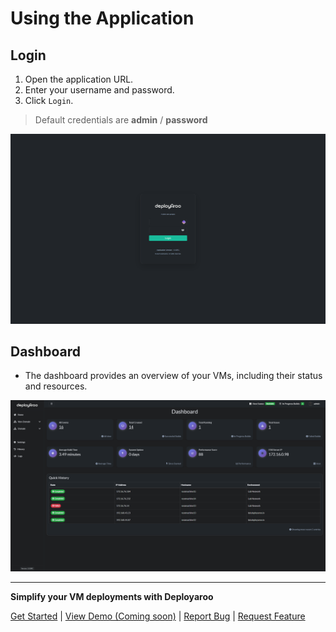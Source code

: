 
# Using the Application

## Login
1. Open the application URL.
2. Enter your username and password.
3. Click `Login`.

> Default credentials are **admin** / **password**

![Login](../assets/screenshots/login.png)

## Dashboard
- The dashboard provides an overview of your VMs, including their status and resources.

![Dashboard](../assets/screenshots/dashboard.png)

---

**Simplify your VM deployments with Deployaroo**

[Get Started](getting-started/overview.md) | [View Demo (Coming soon)](#) | [Report Bug](https://github.com/blink-zero/deployaroo/issues) | [Request Feature](https://github.com/blink-zero/deployaroo/issues)